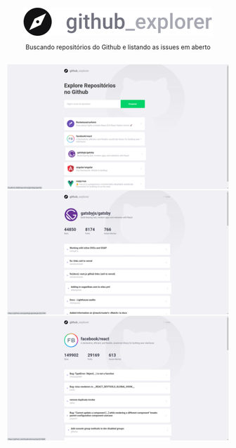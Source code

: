 <p align="center">
  <img src="https://github.com/miroswd/GithubExplorer/blob/Finalizado/src/assets/logo.svg" />
</p>
<p align="center">Buscando repositórios do Github e listando as issues em aberto</p>
</br>
<img src="https://github.com/miroswd/GithubExplorer/blob/Finalizado/assets/dashboard.png" />
<img src="https://github.com/miroswd/GithubExplorer/blob/Finalizado/assets/issues-1.png" />
<img src="https://github.com/miroswd/GithubExplorer/blob/Finalizado/assets/issues-2.png" />
